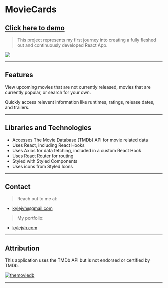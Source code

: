 # MovieCards

## **<a href="https://kjvh-moviecards.herokuapp.com/" target="_blank">Click here to demo</a>**

> This project represents my first journey
> into creating a fully fleshed out and continuously
> developed React App.

![](demo.gif)

---

## Features

View upcoming movies that are not currently released, movies that are currently popular, or search for your own.

Quickly access relevent information like runtimes, ratings, release dates, and trailers.

---

## Libraries and Technologies

- Accesses The Movie Database (TMDb) API for movie related data
- Uses React, including React Hooks
- Uses Axios for data fetching, included in a custom React Hook
- Uses React Router for routing
- Styled with Styled Components
- Uses icons from Styled Icons

---

## Contact

> Reach out to me at: 
- kylejvh@gmail.com

> My portfolio: 
- <a href="https://www.kylejvh.com/" target="_blank">kylejvh.com</a>

---

## Attribution

This application uses the TMDb API but is not endorsed or certified by TMDb.

<a href="https://www.themoviedb.org/about"><img src="https://www.themoviedb.org/assets/2/v4/logos/408x161-powered-by-rectangle-green-bb4301c10ddc749b4e79463811a68afebeae66ef43d17bcfd8ff0e60ded7ce99.png" title="TMDb" alt="themoviedb"></a>

---

